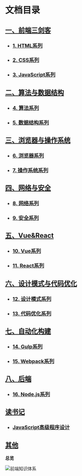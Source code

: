 # 文档目录

## [一、前端三剑客](./sidebar1/)

- ### [1. HTML系列](../html/)

- ### [2. CSS系列](../css/)

- ### [3. JavaScript系列](../js/)

## [二、算法与数据结构](./sidebar2/)

- ### [4. 算法系列](../algorithm/)

- ### [5. 数据结构系列](../data-structure/)

## [三、浏览器与操作系统](./sidebar3/)

- ### [6. 浏览器系列](../browser/)

- ### [7. 操作系统系列](../operating-system/)

## [四、网络与安全](./sidebar4/)

- ### [8. 网络系列](../network/)

- ### [9. 安全系列](../security/)

## [五、Vue&React](./sidebar7/)

- ### [10. Vue系列](../vue/)

- ### [11. React系列](../react/)

## [六、设计模式与代码优化](./sidebar5/)

- ### [12. 设计模式系列](../design-pattern/)

- ### [13. 代码优化系列](../optimization/)

## [七、自动化构建](./sidebar8/)

- ### [14. Gulp系列](../gulp/)

- ### [15. Webpack系列](../webpack/)

## [八、后端](./sidebar9/)

- ### [16. Node.js系列](../nodejs/)

## [读书记](../reading/)

- ### [JavaScript高级程序设计](../reading/advanced-programming/)

## [其他](./sidebar6/)

**总览**

![前端知识体系](/images/knowledge.png)